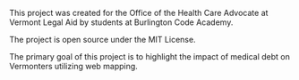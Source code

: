 This project was created for the Office of the Health Care Advocate at Vermont Legal Aid by students at Burlington Code Academy.

The project is open source under the MIT License.

The primary goal of this project is to highlight the impact of medical debt on Vermonters utilizing web mapping.